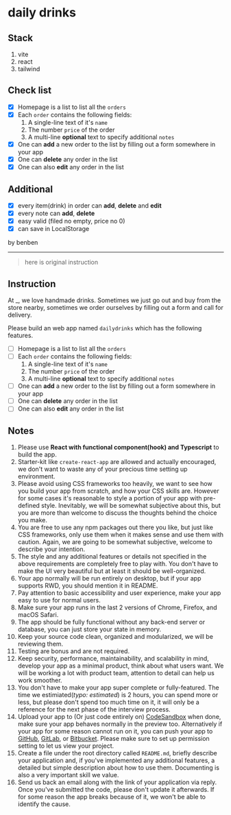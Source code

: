 # daily drinks

## Stack

1. vite
2. react
3. tailwind

## Check list

- [x]  Homepage is a list to list all the `orders`
- [x]  Each `order` contains the following fields:
    1. A single-line text of it's `name`
    2. The number `price` of the order
    3. A multi-line **optional** text to specify additional `notes`
- [x]  One can **add** a new order to the list by filling out a form somewhere in your app
- [x]  One can **delete** any order in the list
- [x]  One can also **edit** any order in the list

## Additional

- [x] every item(drink) in order can **add**, **delete** and **edit**
- [x] every note can **add**, **delete**
- [x] easy valid (filed no empty, price no 0)
- [x] can save in LocalStorage

by benben

---

> here is original instruction

## Instruction

At \_, we love handmade drinks. Sometimes we just go out and buy from the store nearby, sometimes we order ourselves by filling out a form and call for delivery.

Please build an web app named `dailydrinks` which has the following features.

- [ ]  Homepage is a list to list all the `orders`
- [ ]  Each `order` contains the following fields:
    1. A single-line text of it's `name`
    2. The number `price` of the order
    3. A multi-line **optional** text to specify additional `notes`
- [ ]  One can **add** a new order to the list by filling out a form somewhere in your app
- [ ]  One can **delete** any order in the list
- [ ]  One can also **edit** any order in the list

## Notes

1. Please use **React with functional component(hook) and Typescript** to build the app.
2. Starter-kit like `create-react-app` are allowed and actually encouraged, we don't want to waste any of your precious time setting up environment.
3. Please avoid using CSS frameworks too heavily, we want to see how you build your app from scratch, and how your CSS skills are. However for some cases it's reasonable to style a portion of your app with pre-defined style. Inevitably, we will be somewhat subjective about this, but you are more than welcome to discuss the thoughts behind the choice you make.
4. You are free to use any npm packages out there you like, but just like CSS frameworks, only use them when it makes sense and use them with caution. Again, we are going to be somewhat subjective, welcome to describe your intention.
5. The style and any additional features or details not specified in the above requirements are completely free to play with. You don't have to make the UI very beautiful but at least it should be well-organized.
6. Your app normally will be run entirely on desktop, but if your app supports RWD, you should mention it in README.
7. Pay attention to basic accessibility and user experience, make your app easy to use for normal users.
8. Make sure your app runs in the last 2 versions of Chrome, Firefox, and macOS Safari.
9. The app should be fully functional without any back-end server or database, you can just store your state in memory.
10. Keep your source code clean, organized and modularized, we will be reviewing them.
11. Testing are bonus and are not required.
12. Keep security, performance, maintainability, and scalability in mind, develop your app as a minimal product, think about what users want. We will be working a lot with product team, attention to detail can help us work smoother.
13. You don't have to make your app super complete or fully-featured. The time we estimiated(*typo: estimated*) is 2 hours, you can spend more or less, but please don't spend too much time on it, it will only be a reference for the next phase of the interview process.
14. Upload your app to (Or just code entirely on) [CodeSandbox](https://codesandbox.io) when done, make sure your app behaves normally in the preview too. Alternatively if your app for some reason cannot run on it, you can push your app to [GitHub](https://github.com), [GitLab](https://gitlab.com), or [Bitbucket](https://bitbucket.org). Please make sure to set up permission setting to let us view your project.
15. Create a file under the root directory called `README.md`, briefly describe your application and, if you've implemented any additional features, a detailed but simple description about how to use them. Documenting is also a very important skill we value.
16. Send us back an email along with the link of your application via reply. Once you've submitted the code, please don't update it afterwards. If for some reason the app breaks because of it, we won't be able to identify the cause.

